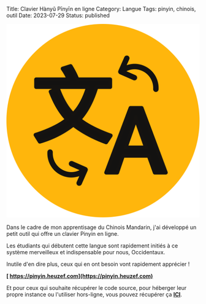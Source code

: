 Title: Clavier Hànyǔ Pīnyīn en ligne
Category: Langue
Tags: pinyin, chinois, outil
Date: 2023-07-29
Status: published

![Pelican](../../assets/pinyin.svg)

Dans le cadre de mon apprentisage du Chinois Mandarin, j'ai développé un petit outil qui offre un clavier Pinyin en ligne.

Les étudiants qui débutent cette langue sont rapidement initiés à ce système merveilleux et indispensable pour nous, Occidentaux.

Inutile d'en dire plus, ceux qui en ont besoin vont rapidement apprécier !

**[<i class="fa fa-link"></i> https://pinyin.heuzef.com](https://pinyin.heuzef.com)**

Et pour ceux qui souhaite récupérer le code source, pour héberger leur propre instance ou l'utiliser hors-ligne, vous pouvez récupérer ça **[<i class="fa fa-link"></i> ICI](https://git.heuzef.com/heuzef/pinyin)**.

